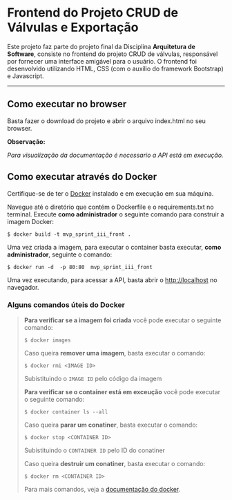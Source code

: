 # Frontend do Projeto CRUD de Válvulas e Exportação

Este projeto faz parte do projeto final da Disciplina **Arquitetura de Software**, consiste no frontend do projeto CRUD de válvulas, responsável por fornecer uma interface amigável para o usuário. O frontend foi desenvolvido utilizando HTML, CSS (com o auxílio do framework Bootstrap) e Javascript.

---

## Como executar no browser

Basta fazer o download do projeto e abrir o arquivo index.html no seu browser.

**Observação:**

*Para visualização da documentação é necessario a API está em execução.*

## Como executar através do Docker

Certifique-se de ter o [Docker](https://docs.docker.com/engine/install/) instalado e em execução em sua máquina.

Navegue até o diretório que contém o Dockerfile e o requirements.txt no terminal.
Execute **como administrador** o seguinte comando para construir a imagem Docker:

```
$ docker build -t mvp_sprint_iii_front .
```

Uma vez criada a imagem, para executar o container basta executar, **como administrador**, seguinte o comando:

```
$ docker run -d  -p 80:80  mvp_sprint_iii_front
```

Uma vez executando, para acessar a API, basta abrir o [http://localhost](http://localhost) no navegador.

### Alguns comandos úteis do Docker

> **Para verificar se a imagem foi criada** você pode executar o seguinte comando:
>
> ```
> $ docker images
> ```
> Caso queira **remover uma imagem**, basta executar o comando:
>
> ```
> $ docker rmi <IMAGE ID>
> ```
> Subistituindo o `IMAGE ID` pelo código da imagem
>
> **Para verificar se o container está em exceução** você pode executar o seguinte comando:
>
> ```
> $ docker container ls --all
> ```
> Caso queira **parar um conatiner**, basta executar o comando:
>
> ```
> $ docker stop <CONTAINER ID>
> ```
> Subistituindo o `CONTAINER ID` pelo ID do conatiner
>
> Caso queira **destruir um conatiner**, basta executar o comando:
>
> ```
> $ docker rm <CONTAINER ID>
> ```
> Para mais comandos, veja a [documentação do docker](https://docs.docker.com/engine/reference/run/).
